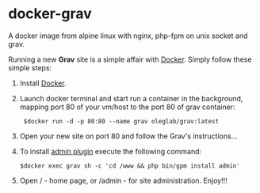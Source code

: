 # docker-grav
A docker image from alpine linux with nginx, php-fpm on unix socket and grav.


Running a new **Grav** site is a simple affair with [Docker](https://docker.com).  Simply follow these simple steps:

1. Install [Docker](https://docs.docker.com/mac/step_one/).
2. Launch docker terminal and start run a container in the background, mapping port 80 of your vm/host to the port 80 of grav container:

        $docker run -d -p 80:80 --name grav oleglab/grav:latest

3. Open your new site on port 80 and follow the Grav's instructions...
4. To install [admin plugin](https://getgrav.org/downloads/plugins) execute the following command:

       $docker exec grav sh -c 'cd /www && php bin/gpm install admin' 

5. Open / - home page, or /admin - for site administration. Enjoy!!!
